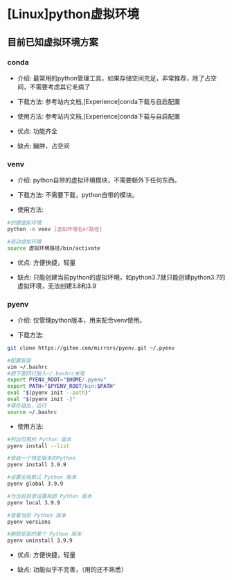 # [Linux]python虚拟环境

## 目前已知虚拟环境方案

### conda
- 介绍: 最常用的python管理工具，如果存储空间充足，非常推荐，除了占空间，不需要考虑其它毛病了

- 下载方法: 参考站内文档,[Experience]conda下载与自启配置

- 使用方法: 参考站内文档,[Experience]conda下载与自启配置

- 优点: 功能齐全

- 缺点: 臃肿，占空间

### venv
- 介绍: python自带的虚拟环境模块，不需要额外下任何东西。

- 下载方法: 不需要下载，python自带的模块。

- 使用方法: 
```Bash
#创建虚拟环境
python -m venv [虚拟环境名or路径] 

#启动虚拟环境
source 虚拟环境路径/bin/activate
```
- 优点: 方便快捷，轻量

- 缺点: 只能创建当前python的虚拟环境，如python3.7就只能创建python3.7的虚拟环境，无法创建3.8和3.9

### pyenv
- 介绍: 仅管理python版本，用来配合venv使用。

- 下载方法: 
```Bash
git clone https://gitee.com/mirrors/pyenv.git ~/.pyenv

#配置安装
vim ~/.bashrc
#把下面四行放入~/.bashrc末尾
export PYENV_ROOT="$HOME/.pyenv"
export PATH="$PYENV_ROOT/bin:$PATH"
eval "$(pyenv init --path)"
eval "$(pyenv init -)"
#保存退出，运行
source ~/.bashrc
```

- 使用方法: 
```Bash
#列出可用的 Python 版本
pyenv install --list

#安装一个特定版本的Python
pyenv install 3.9.9

#设置全局默认 Python 版本
pyenv global 3.9.9

#为当前目录设置局部 Python 版本
pyenv local 3.9.9

#查看当前 Python 版本
pyenv versions

#删除安装的某个 Python 版本
pyenv uninstall 3.9.9
```

- 优点: 方便快捷，轻量

- 缺点: 功能似乎不完善，（用的还不熟悉）
